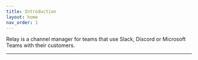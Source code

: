 ```yaml
---
title: Introduction
layout: home
nav_order: 1
---
```


Relay is a channel manager for teams that use Slack, Discord or Microsoft Teams with their customers.

----

[^1]: Footnote

[homepage]: https://relay.fyi
[README]: https://github.com/just-the-docs/just-the-docs-template/blob/main/README.md
